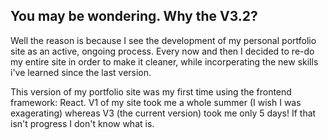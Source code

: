 <h2>You may be wondering. Why the V3.2? </h2>
Well the reason is because I see the development of my personal portfolio site as an active, ongoing process. Every now and then I decided to re-do my entire site in order to make it cleaner, while 
incorperating the new skills i've learned since the last version. 

This version of my portfolio site was my first time using the frontend framework: React. V1 of my site took me a whole summer (I wish I was exagerating) whereas V3 (the current version) took me only 5 days! If that isn't progress I don't know what is.
